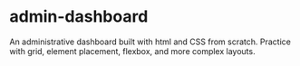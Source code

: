 # admin-dashboard

An administrative dashboard built with html and CSS from scratch. Practice with grid, element placement, flexbox, and more complex layouts.
